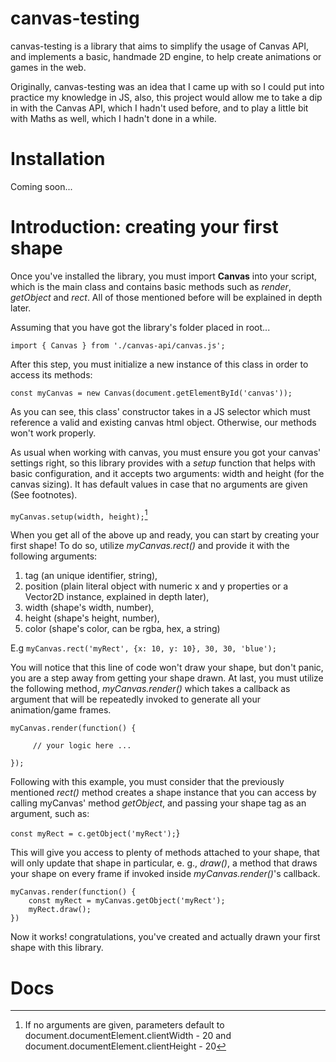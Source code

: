 # canvas-testing

canvas-testing is a library that aims to simplify the usage of Canvas API, and 
implements a basic, handmade 2D engine, to help create 
animations or games in the web.

Originally, canvas-testing was an idea that I came up with so I could put 
into practice my knowledge in JS, also, this project would allow me to take a dip 
in with the Canvas API, which I hadn't used before, and to play a little bit with
Maths as well, which I hadn't done in a while.

# Installation 

Coming soon...

# Introduction: creating your first shape

Once you've installed the library, you must import **Canvas** into your script, which
is the main class and contains basic methods such as *render*, *getObject* and *rect*. 
All of those mentioned before will be explained in depth later. 

Assuming that you have got the library's folder placed in root...

`import { Canvas } from './canvas-api/canvas.js';` 

After this step, you must initialize a new instance of this class in order to access
its methods:

`const myCanvas = new Canvas(document.getElementById('canvas'));`

As you can see, this class' constructor takes in a JS selector 
which must reference a valid and existing canvas html object. Otherwise,
our methods won't work properly. 

As usual when working with canvas, you must ensure you got your canvas' settings 
right, so this library provides with a *setup* function that helps with basic
configuration, and it accepts two arguments: width and height (for the canvas sizing).
It has default values in case that no arguments are given (See footnotes).

`myCanvas.setup(width, height);`[^1]

[^1]: If no arguments are given, parameters default to document.documentElement.clientWidth - 20 and document.documentElement.clientHeight - 20 

When you get all of the above up and ready, you can start by creating your first shape! 
To do so, utilize *myCanvas.rect()* and provide it with the following arguments: 
1. tag (an unique identifier, string), 
2. position (plain literal object with numeric x and y properties or a Vector2D instance, explained in depth later),
3. width (shape's width, number), 
4. height (shape's height, number), 
5. color (shape's color, can be rgba, hex, a string)

E.g `myCanvas.rect('myRect', {x: 10, y: 10}, 30, 30, 'blue');`

You will notice that this line of code won't draw your shape, but don't panic, 
you are a step away from getting your shape drawn. At last, you must utilize the following method, *myCanvas.render()* 
which takes a callback as argument that will be repeatedly invoked to generate all your animation/game frames.

```
myCanvas.render(function() { 

     // your logic here ...
 
});
```

Following with this example, you must consider that the previously mentioned *rect()* method creates a 
shape instance that you can access by calling myCanvas' method *getObject*, and passing your shape tag as an argument, such as:

`const myRect = c.getObject('myRect');`}

This will give you access to plenty of methods attached to your shape, that will only update that shape in particular, 
e. g., *draw()*, a method that draws your shape on every frame if invoked inside *myCanvas.render()*'s callback.

```
myCanvas.render(function() {
    const myRect = myCanvas.getObject('myRect');
    myRect.draw();
}) 
```

Now it works! congratulations, you've created and actually drawn your first shape 
with this library. 

# Docs


